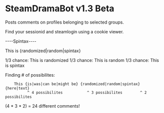 SteamDramaBot v1.3 Beta
=============
Posts comments on profiles belonging to selected groups.

Find your sessionid and steamlogin using a cookie viewer.


----Spintax----

This is {randomized|random|spintax}

1/3 chance: This is randomized
1/3 chance: This is random
1/3 chance: This is spintax

Finding # of possibilites:

        This {is|was|can be|might be} {randomized|random|spintax} {here|text}
              ^ 4 possibilites           ^ 3 possibilites        ^ 2 possibilites
        
(4 * 3 * 2) = 24 different comments!
